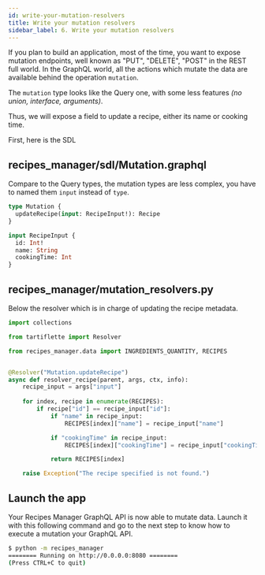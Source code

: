 ```yaml
---
id: write-your-mutation-resolvers
title: Write your mutation resolvers
sidebar_label: 6. Write your mutation resolvers
---
```


If you plan to build an application, most of the time, you want to expose mutation endpoints, well known as "PUT", "DELETE", "POST" in the REST full world. In the GraphQL world, all the actions which mutate the data are available behind the operation `mutation`. 

The `mutation` type looks like the Query one, with some less features _(no union, interface, arguments)_. 

Thus, we will expose a field to update a recipe, either its name or cooking time.

First, here is the SDL

## **recipes_manager/sdl/Mutation.graphql**

Compare to the Query types, the mutation types are less complex, you have to named them `input` instead of `type`.

```graphql
type Mutation {
  updateRecipe(input: RecipeInput!): Recipe
}

input RecipeInput {
  id: Int!
  name: String
  cookingTime: Int
}
```

## **recipes_manager/mutation_resolvers.py**

Below the resolver which is in charge of updating the recipe metadata.

```python
import collections

from tartiflette import Resolver

from recipes_manager.data import INGREDIENTS_QUANTITY, RECIPES


@Resolver("Mutation.updateRecipe")
async def resolver_recipe(parent, args, ctx, info):
    recipe_input = args["input"]
    
    for index, recipe in enumerate(RECIPES):
        if recipe["id"] == recipe_input["id"]:
            if "name" in recipe_input:
                RECIPES[index]["name"] = recipe_input["name"]

            if "cookingTime" in recipe_input:
                RECIPES[index]["cookingTime"] = recipe_input["cookingTime"]

            return RECIPES[index]

    raise Exception("The recipe specified is not found.")
```

## Launch the app

Your Recipes Manager GraphQL API is now able to mutate data. Launch it with this following command and go to the next step to know how to execute a mutation your GraphQL API.

```bash
$ python -m recipes_manager
======== Running on http://0.0.0.0:8080 ========
(Press CTRL+C to quit)

```
